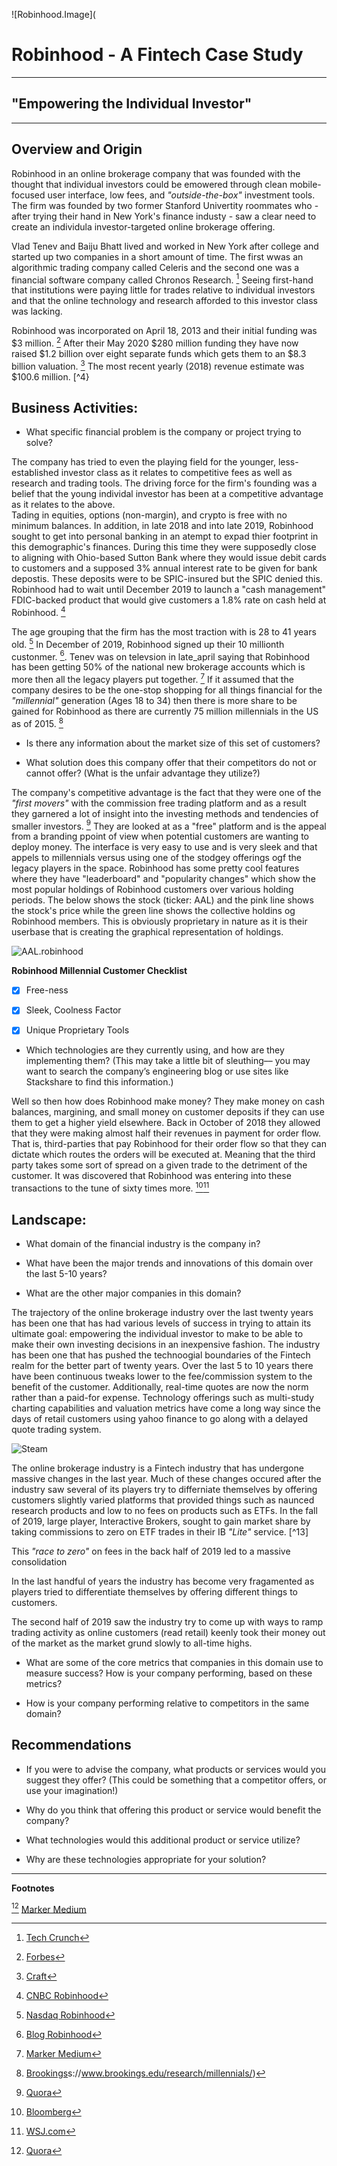 ![Robinhood.Image](


# Robinhood - A Fintech Case Study

---

## "Empowering the Individual Investor"
 
---

## Overview and Origin

Robinhood in an online brokerage company that was founded with the thought that individual investors could be emowered through clean mobile-focused user interface, low fees, and *"outside-the-box"* investment tools.  The firm was founded by two former Stanford Univertity roommates who - after trying their hand in New York's finance industy - saw a clear need to create an individula investor-targeted online brokerage offering.  

Vlad Tenev and Baiju Bhatt lived and worked in New York after college and started up two companies in a short amount of time. The first wwas an algorithmic trading company called Celeris and the second one was a financial software company called Chronos Research. [^1]  Seeing first-hand that institutions were paying little for trades relative to individual investors and that the online technology and research afforded to this investor class was lacking.

Robinhood was incorporated on April 18, 2013 and their initial funding was $3 million. [^2]  After their May 2020 $280 million funding they have now raised $1.2 billion over  eight separate funds which gets them to an $8.3 billion valuation. [^3] The most recent yearly (2018) revenue estimate was $100.6 million. [^4}

## Business Activities:

* What specific financial problem is the company or project trying to solve?

The company has tried to even the playing field for the younger, less-established investor class as it relates to competitive fees as well as research and trading tools.  The driving force for the firm's founding was a belief that the young individal investor has been at a competitive advantage as it relates to the above.  
Tading in equities, options (non-margin), and crypto is free with no minimum balances.  In addition, in late 2018 and into late 2019, Robinhood sought to get into personal banking in an atempt to expad thier footprint in this demographic's finances.  During this time they were supposedly close to aligning with Ohio-based Sutton Bank where they would issue debit cards to customers and a supposed 3% annual interest rate to be given for bank depostis.  These deposits were to be SPIC-insured but the SPIC denied this. Robinhood had to wait until December 2019 to launch a "cash management" FDIC-backed product that would give customers a 1.8% rate on cash held at Robinhood. [^5]  

The age grouping that the firm has the most traction with is 28 to 41 years old. [^6]  In December of 2019, Robinhood signed up their 10 millionth custonmer. [^7]. Tenev was on televsion in late_april saying that Robinhood has been getting 50% of the national new brokerage accounts which is more then all the legacy players put together. [^8]  If it assumed that the company desires to be the one-stop shopping for all things financial for the  *"millennial"* generation (Ages 18 to 34) then there is more share to be gained for Robinhood as there are currently 75 million millennials in the US as of 2015. [^9]



* Is there any information about the market size of this set of customers?


* What solution does this company offer that their competitors do not or cannot offer? (What is the unfair advantage they utilize?)

The company's competitive advantage is the fact that they were one of the *"first movers"* with the commission free trading platform and as a result they garnered a lot of insight into the investing methods and tendencies of smaller investors. [^10]  They are looked at as a "free" platform and is the appeal from a branding ppoint of view when potential customers are wanting to deploy money. The interface is very easy to use and is very sleek and that appels to millennials versus using one of the stodgey offerings ogf the legacy players in the space. Robinhood has some pretty cool features where they have "leaderboard" and "popularity changes" which show the most popular holdings of Robinhood customers over various holding periods. The below shows the stock (ticker: AAL) and the pink line shows the stock's price while the green line shows the collective holdins og Robinhood members. This is obviously proprietary in nature as it is their userbase that is creating the graphical representation of holdings. 


![AAL.robinhood](AAL.robinhood.JPG)


**Robinhood Millennial Customer Checklist**

- [X] Free-ness
- [X] Sleek, Coolness Factor
- [X] Unique Proprietary Tools


* Which technologies are they currently using, and how are they implementing them? (This may take a little bit of sleuthing–– you may want to search the company’s engineering blog or use sites like Stackshare to find this information.)


Well so then how does Robinhood make money? They make money on cash balances, margining, and small money on customer deposits if they can use them to get a higher yield elsewhere. Back in October of 2018 they allowed that they were making almost half their revenues in payment for order flow.  That is, third-parties that pay Robinhood for their order flow so that they can dictate which routes the orders will be executed at. Meaning that the third party takes some sort of spread on a given trade to the detriment of the customer. It was discovered that Robinhood was entering into these transactions to the tune of sixty times more. [^11][^12]


## Landscape:

* What domain of the financial industry is the company in?

* What have been the major trends and innovations of this domain over the last 5-10 years?

* What are the other major companies in this domain?




The trajectory of the online brokerage industry over the last twenty years has been one that has had various levels of success in trying to attain its ultimate goal: empowering the individual investor to make to be able to make their own investing decisions in an inexpensive fashion.  The industry has been one that has pushed the technoogial boundaries of the Fintech realm for the better part of twenty years.  Over the last 5 to 10 years there have been continuous tweaks lower to the fee/commission system to the benefit of the customer. Additionally, real-time quotes are now the norm rather than a paid-for expense. Technology offerings such as multi-study charting capabilities and valuation metrics have come a long way since the days of retail customers using yahoo finance to go along with a delayed quote trading system.




![Steam](Steam.JPG)






The online brokerage industry is a Fintech industry that has undergone massive changes in the last year. Much of these changes occured after the industry saw several of its players try to differniate themselves by offering customers slightly varied platforms that provided things such as naunced research products and low to no fees on products such as ETFs.  In the fall of 2019, large player, Interactive Brokers, sought to gain market share by taking commissions to zero on ETF trades in their IB *"Lite"* service. [^13] 

This *"race to zero"* on fees in the back half of 2019 led to a massive consolidation 

In the last handful of years the industry has become very fragamented as players tried to differentiate themselves by offering different things to customers.

The second half of 2019 saw the industry try to come up with ways to ramp trading activity as online customers (read retail) keenly took their money out of the market as the market grund slowly to all-time highs.

* What are some of the core metrics that companies in this domain use to measure success? How is your company performing, based on these metrics?

* How is your company performing relative to competitors in the same domain?


## Recommendations

* If you were to advise the company, what products or services would you suggest they offer? (This could be something that a competitor offers, or use your imagination!)

* Why do you think that offering this product or service would benefit the company?

* What technologies would this additional product or service utilize?

* Why are these technologies appropriate for your solution?

---

**Footnotes**

[^1]: [Tech Crunch](https://techcrunch.com/2013/04/18/robinhood-app/?_ga=2.116074886.1805704415.1593219206-71989368.1593219206)
[^2]: [Forbes](https://www.forbes.com/sites/halahtouryalai/2014/02/26/forget-10-trades-meet-robinhood-new-brokerage-targets-millennials-with-little-cash/#57a27c5a7f48)
[^3]: [Craft](https://craft.co/robinhood/funding-rounds)
[^4]: [Growjo]9https://growjo.com/company/Robinhood#:~:text=Estimated%20Revenue%20%26%20Financials,venture%20funding%20in%20May%202018.&text=Robinhood's%20total%20funding%20is%20%24539M.)
[^5]: [CNBC Robinhood](https://www.cnbc.com/2019/10/08/robinhood-makes-second-attempt-at-launching-a-high-yield-account-similar-to-banks.html)
[^6]: [Nasdaq Robinhood](https://www.nasdaq.com/articles/robinhood-millennial-obsession-2018-08-23)
[^7]: [Blog Robinhood](https://blog.robinhood.com/news/2019/12/4/ten-million-thanks)
[^8]: [Marker Medium](https://marker.medium.com/how-robinhood-convinced-millennials-to-trade-their-way-through-a-pandemic-1a1db97c7e08)
[^9]: [Brookings](http)s://www.brookings.edu/research/millennials/)
[^10]: [Quora](https://www.quora.com/What-s-the-advantage-of-Robinhood)
[^11]: [Bloomberg](https://www.bloomberg.com/news/articles/2018-10-15/robinhood-gets-almost-half-its-revenue-in-controversial-bargain-with-high-speed-traders)
[^12]: [WSJ.com](https://www.bloomberg.com/news/articles/2018-10-15/robinhood-gets-almost-half-its-revenue-in-controversial-bargain-with-high-speed-traders)



[^10] [Marker Medium](https://marker.medium.com/how-robinhood-convinced-millennials-to-trade-their-way-through-a-pandemic-1a1db97c7e08)







